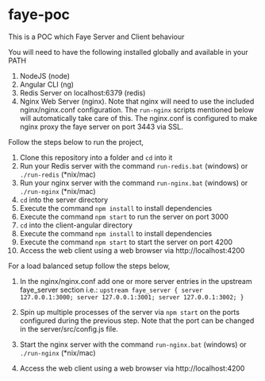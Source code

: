 # faye-poc
This is a POC which  Faye Server and Client behaviour

You will need to have the following installed globally and available in your PATH
1. NodeJS (node)
2. Angular CLI (ng)
3. Redis Server on localhost:6379 (redis)
4. Nginx Web Server (nginx). Note that nginx will need to use the included nginx/nginx.conf configuration. The `run-nginx` scripts mentioned below will automatically take care of this. The nginx.conf is configured to make nginx proxy the faye server on port 3443 via SSL.

Follow the steps below to run the project,

1. Clone this repository into a folder and `cd` into it
2. Run your Redis server with the command `run-redis.bat` (windows) or `./run-redis` (*nix/mac)
3. Run your nginx server with the command `run-nginx.bat` (windows) or `./run-nginx` (*nix/mac)
3. `cd` into the server directory
4. Execute the command `npm install` to install dependencies
5. Execute the command `npm start` to run the server on port 3000
6. `cd` into the client-angular directory
7. Execute the command `npm install` to install dependencies
8. Execute the command `npm start` to start the server on port 4200
9. Access the web client using a web browser via http://localhost:4200 

For a load balanced setup follow the steps below,

1. In the nginx/nginx.conf add one or more server entries in the upstream faye_server section
i.e.: 
`upstream faye_server {
    server 127.0.0.1:3000;
    server 127.0.0.1:3001;
    server 127.0.0.1:3002;
}`

2. Spin up multiple processes of the server via `npm start` on the ports configured during the previous step. Note that the port can be changed in the server/src/config.js file.
3. Start the nginx server with the command `run-nginx.bat` (windows) or `./run-nginx` (*nix/mac)
4. Access the web client using a web browser via http://localhost:4200